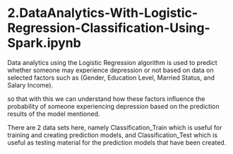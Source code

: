 # 2.DataAnalytics-With-Logistic-Regression-Classification-Using-Spark.ipynb

Data analytics using the Logistic Regression algorithm is used to predict whether someone may experience depression or not based on data on selected factors such as (Gender, Education Level, Married Status, and Salary Income).

so that with this we can understand how these factors influence the probability of someone experiencing depression based on the prediction results of the model mentioned.

There are 2 data sets here, namely Classification_Train which is useful for training and creating prediction models, and Classification_Test which is useful as testing material for the prediction models that have been created.
